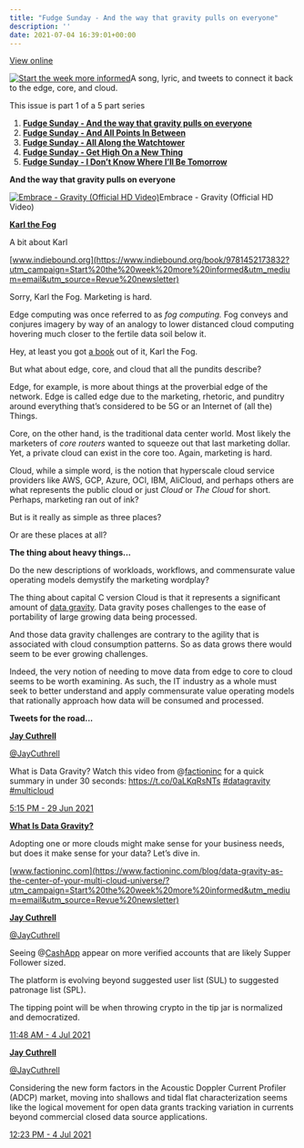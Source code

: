 ```yaml
---
title: "Fudge Sunday - And the way that gravity pulls on everyone"
description: ''
date: 2021-07-04 16:39:01+00:00
---
```


[View online](https://sunday.fudge.org/issues/fudge-sunday-and-the-way-that-gravity-pulls-on-everyone-673047?utm_campaign=Issue&utm_content=view_in_browser&utm_medium=email&utm_source=Start+the+week+more+informed)

[![Start the week more informed](https://cuthrell.com/favicon.png "Start the week more informed")](https://cuthrell.com/favicon.png)A song, lyric, and tweets to connect it back to the edge, core, and cloud.

This issue is part 1 of a 5 part series

1. **[Fudge Sunday - And the way that gravity pulls on everyone](https://sunday.fudge.org/issues/fudge-sunday-and-the-way-that-gravity-pulls-on-everyone-673047?utm_campaign=Start%20the%20week%20more%20informed&utm_medium=email&utm_source=Revue%20newsletter)**
2. **[Fudge Sunday - And All Points In Between](https://sunday.fudge.org/issues/fudge-sunday-and-all-points-in-between-679406?utm_campaign=Start%20the%20week%20more%20informed&utm_medium=email&utm_source=Revue%20newsletter)**
3. **[Fudge Sunday - All Along the Watchtower](https://sunday.fudge.org/issues/fudge-sunday-all-along-the-watchtower-679407?utm_campaign=Start%20the%20week%20more%20informed&utm_medium=email&utm_source=Revue%20newsletter)**
4. **[Fudge Sunday - Get High On a New Thing](https://sunday.fudge.org/issues/fudge-sunday-get-high-on-a-new-thing-679408?utm_campaign=Start%20the%20week%20more%20informed&utm_medium=email&utm_source=Revue%20newsletter)**
5. **[Fudge Sunday - I Don’t Know Where I’ll Be Tomorrow](https://sunday.fudge.org/issues/fudge-sunday-i-don-t-know-where-i-ll-be-tomorrow-679416?utm_campaign=Start%20the%20week%20more%20informed&utm_medium=email&utm_source=Revue%20newsletter)**

 **And the way that gravity pulls on everyone**

[![Embrace - Gravity (Official HD Video)](https://cuthrell.com/favicon.png "Embrace - Gravity (Official HD Video)")](https://cuthrell.com/favicon.png)Embrace - Gravity (Official HD Video)

**[Karl the Fog](https://www.indiebound.org/book/9781452173832?utm_campaign=Start%20the%20week%20more%20informed&utm_medium=email&utm_source=Revue%20newsletter)**

A bit about Karl

[www.indiebound.org](https://www.indiebound.org/book/9781452173832?utm_campaign=Start%20the%20week%20more%20informed&utm_medium=email&utm_source=Revue%20newsletter)

Sorry, Karl the Fog. Marketing is hard.

Edge computing was once referred to as *fog computing.* Fog conveys and conjures imagery by way of an analogy to lower distanced cloud computing hovering much closer to the fertile data soil below it.

Hey, at least you got [a book](https://www.indiebound.org/book/9781452173832?utm_campaign=Start%20the%20week%20more%20informed&utm_medium=email&utm_source=Revue%20newsletter) out of it, Karl the Fog.

But what about edge, core, and cloud that all the pundits describe?

Edge, for example, is more about things at the proverbial edge of the network. Edge is called edge due to the marketing, rhetoric, and punditry around everything that’s considered to be 5G or an Internet of (all the) Things.

Core, on the other hand, is the traditional data center world. Most likely the marketers of *core routers* wanted to squeeze out that last marketing dollar. Yet, a private cloud can exist in the core too. Again, marketing is hard.

Cloud, while a simple word, is the notion that hyperscale cloud service providers like AWS, GCP, Azure, OCI, IBM, AliCloud, and perhaps others are what represents the public cloud or just *Cloud* or *The Cloud* for short. Perhaps, marketing ran out of ink?

But is it really as simple as three places?

Or are these places at all?

 **The thing about heavy things...**

Do the new descriptions of workloads, workflows, and commensurate value operating models demystify the marketing wordplay?

The thing about capital C version Cloud is that it represents a significant amount of [data gravity](https://www.factioninc.com/blog/data-gravity-as-the-center-of-your-multi-cloud-universe/?utm_campaign=Start%20the%20week%20more%20informed&utm_medium=email&utm_source=Revue%20newsletter). Data gravity poses challenges to the ease of portability of large growing data being processed.

And those data gravity challenges are contrary to the agility that is associated with cloud consumption patterns. So as data grows there would seem to be ever growing challenges.

Indeed, the very notion of needing to move data from edge to core to cloud seems to be worth examining. As such, the IT industry as a whole must seek to better understand and apply commensurate value operating models that rationally approach how data will be consumed and processed.

 **Tweets for the road...**

**[Jay Cuthrell](https://web.archive.org/web/20230000000000*/https://twitter.com/jaycuthrell/status/1409983779616264201)**

[@JayCuthrell](https://web.archive.org/web/20230000000000*/https://twitter.com/jaycuthrell/status/1409983779616264201)

What is Data Gravity? Watch this video from @[factioninc](https://twitter.com/factioninc) for a quick summary in under 30 seconds: <https://t.co/0aLKqRsNTs> [#datagravity](https://twitter.com/search?q=%23datagravity "#datagravity") [#multicloud](https://twitter.com/search?q=%23multicloud "#multicloud")

 [5:15 PM - 29 Jun 2021](https://web.archive.org/web/20230000000000*/https://twitter.com/jaycuthrell/status/1409983779616264201)

**[What Is Data Gravity?](https://www.factioninc.com/blog/data-gravity-as-the-center-of-your-multi-cloud-universe/?utm_campaign=Start%20the%20week%20more%20informed&utm_medium=email&utm_source=Revue%20newsletter)**

Adopting one or more clouds might make sense for your business needs, but does it make sense for your data? Let’s dive in.

[www.factioninc.com](https://www.factioninc.com/blog/data-gravity-as-the-center-of-your-multi-cloud-universe/?utm_campaign=Start%20the%20week%20more%20informed&utm_medium=email&utm_source=Revue%20newsletter)

**[Jay Cuthrell](https://web.archive.org/web/20230000000000*/https://twitter.com/jaycuthrell/status/1411713487957594113)**

[@JayCuthrell](https://web.archive.org/web/20230000000000*/https://twitter.com/jaycuthrell/status/1411713487957594113)

Seeing @[CashApp](https://twitter.com/CashApp) appear on more verified accounts that are likely Supper Follower sized.  
  
The platform is evolving beyond suggested user list (SUL) to suggested patronage list (SPL).  
  
The tipping point will be when throwing crypto in the tip jar is normalized and democratized.

[11:48 AM - 4 Jul 2021](https://web.archive.org/web/20230000000000*/https://twitter.com/jaycuthrell/status/1411713487957594113)

**[Jay Cuthrell](https://web.archive.org/web/20230000000000*/https://twitter.com/jaycuthrell/status/1411722348844158976)**

[@JayCuthrell](https://web.archive.org/web/20230000000000*/https://twitter.com/jaycuthrell/status/1411722348844158976)

Considering the new form factors in the Acoustic Doppler Current Profiler (ADCP) market, moving into shallows and tidal flat characterization seems like the logical movement for open data grants tracking variation in currents beyond commercial closed data source applications.

[12:23 PM - 4 Jul 2021](https://web.archive.org/web/20230000000000*/https://twitter.com/jaycuthrell/status/1411722348844158976)

